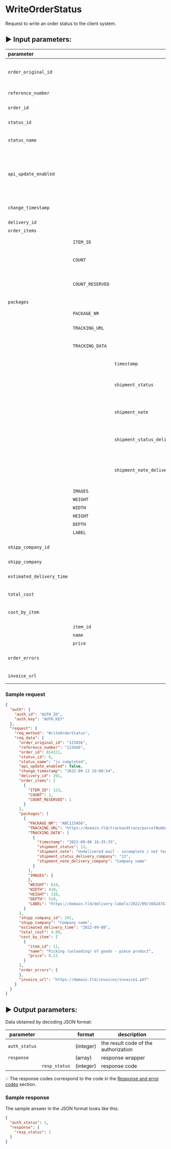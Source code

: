 # WriteOrderStatus

Request to write an order status to the client system.

## :arrow_forward: Input parameters:

| parameter                 |                  |                                    |    format     | description                                                            |
|:--------------------------|:-----------------|:-----------------------------------|:-------------:|:-----------------------------------------------------------------------|
| `order_original_id`       |                  |                                    |   (String)    | The original order number for the client                               |
| `reference_number`        |                  |                                    |   (String)    | Reference Nr. of order                                                 |
| `order_id`                |                  |                                    |   (Integer)   | Order ID from EGON                                                     |
| `status_id`               |                  |                                    |   (Integer)   | EGON status ID                                                         |
| `status_name`             |                  |                                    |   (String)    | Status name from EGON                                                  |
| `api_update_enabled`      |                  |                                    |   (Boolean)   | If update over api in this status is enabled then true otherwise false |
| `change_timestamp`        |                  |                                    |  (Datetime)   | Timestamp of state change                                              |
| `delivery_id`             |                  |                                    |   (Integer)   | Traffic ID                                                             |
| `order_items`             |                  |                                    |   (Object)    | Order items                                                            |
|                           | `ITEM_ID`        |                                    |   (Integer)   | ITEM_ID eshop card                                                     |
|                           | `COUNT`          |                                    |   (Integer)   | Number of pieces in order                                              |
|                           | `COUNT_RESERVED` |                                    |   (Integer)   | Number of reserved pieces in the order                                 |
| `packages`                |                  |                                    |    (Array)    |                                                                        |
|                           | `PACKAGE_NR`     |                                    |   (String)    | Tracking number                                                        |
|                           | `TRACKING_URL`   |                                    |   (String)    | Tracking link                                                          |
|                           | `TRACKING_DATA`  |                                    |    (Array)    | Field with data from tracking                                          |
|                           |                  | `timestamp`                        |  (Datetime)   | Time from state                                                        |
|                           |                  | `shipment_status`                  |   (Integer)   | Status code from the codebook                                          |
|                           |                  | `shipment_note`                    |   (String)    | The name of the status from the dial                                   |
|                           |                  | `shipment_status_delivery_company` |   (String)    | Status ID from courier company                                         |
|                           |                  | `shipment_note_delivery_company`   |   (String)    | The name of the state from the courier company                         |
|                           | `IMAGES`         |                                    |    (Array)    | Pictures                                                               |
|                           | `WEIGHT`         |                                    |   (Integer)   | Weight                                                                 |
|                           | `WIDTH`          |                                    |   (Integer)   | Width                                                                  |
|                           | `HEIGHT`         |                                    |   (Integer)   | Height                                                                 |
|                           | `DEPTH`          |                                    |   (Integer)   | Depth                                                                  |
|                           | `LABEL`          |                                    |   (String)    | Label                                                                  |
| `shipp_company_id`        |                  |                                    |   (Integer)   | Id the carrier in the system                                           |
| `shipp_company`           |                  |                                    |   (String)    | Shipper                                                                |
| `estimated_delivery_time` |                  |                                    |    (Date)     | Assumption date of delivery                                            |
| `total_cost`              |                  |                                    |   (Decimal)   | Total expense                                                          |
| `cost_by_item`            |                  |                                    |    (Array)    | Costs per individual items                                             |
|                           | `item_id`        |                                    |   (Integer)   |                                                                        |
|                           | `name`           |                                    |   (String)    |                                                                        |
|                           | `price`          |                                    |   (Decimal)   |                                                                        |
| `order_errors`            |                  |                                    |    (Array)    | Wrong order parameters                                                 |
| `invoice_url`             |                  |                                    | (String/null) | Order invoice url                                                      |

### Sample request

```json
{
  "auth": {
    "auth_id": "AUTH_ID",
    "auth_key": "AUTH_KEY"
  },
  "request": {
    "req_method": "WriteOrderStatus",
    "req_data": {
      "order_original_id": "123456",
      "reference_number": "123456",
      "order_id": 654321,
      "status_id": 6,
      "status_name": "is completed",
      "api_update_enabled": false,
      "change_timestamp": "2022-09-12 19:00:54",
      "delivery_id": 291,
      "order_items": [
        {
          "ITEM_ID": 123,
          "COUNT": 1,
          "COUNT_RESERVED": 1
        }
      ],
      "packages": [
        {
          "PACKAGE_NR": "ABC123456",
          "TRACKING_URL": "https://domain.tld/trackandtrace/parcelNumbers=ABC123456",
          "TRACKING_DATA": [
            {
              "timestamp": "2022-09-06 16:25:33",
              "shipment_status": 13,
              "shipment_note": "Undelivered mail - incomplete / not found",
              "shipment_status_delivery_company": "13",
              "shipment_note_delivery_company": "Company name"
            }
          ],
          "IMAGES": {
          },
          "WEIGHT": 624,
          "WIDTH": 410,
          "HEIGHT": 110,
          "DEPTH": 510,
          "LABEL": "https://domain.tld/delivery-labels/2022/09/1662474334_opb_7464753.pdf"
        }
      ],
      "shipp_company_id": 291,
      "shipp_company": "Company name",
      "estimated_delivery_time": "2022-09-08",
      "total_cost": 4.89,
      "cost_by_item": [
        {
          "item_id": 11,
          "name": "Picking (unloading) of goods - piece product",
          "price": 0.13
        }
      ],
      "order_errors": {
      },
      "invoice_url": "https://domain.tld/invoices/invoice1.pdf"
    }
  }
}
```

## :arrow_forward: Output parameters:

Data obtained by decoding JSON format:

| parameter     |               | format    | description                          |
|---------------|---------------|-----------|--------------------------------------|
| `auth_status` |               | (integer) | the result code of the authorization |
| `response`    |               | (array)   | response wrapper                     |
|               | `resp_status` | (integer) | response code                        |

:bulb: The response codes correspond to the code in
the [Response and error codes](../../code-lists/response-codes.md#--resp_status-codes)
section.

### Sample response

The sample answer in the JSON format looks like this:

```json
{
  "auth_status": 1,
  "response": {
    "resp_status": 1
  }
}
```